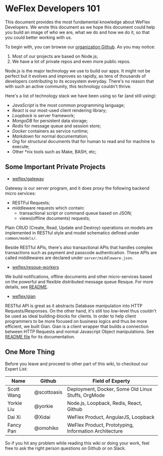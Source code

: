 WeFlex Developers 101
====

This document provides the most fundamental knowledge about WeFlex Developers. We wrote this document as we hope this document could help you build an image of who we are, what we do and how we do it, so that you could better working with us.

To begin with, you can browse our [organization Github](https://github.com/weflex). As you may notice:

1. Most of our projects are based on Node.js;
2. We have a lot of private repos and even more public repos.

Node.js is the major technology we use to build our apps. It might not be perfect but it evolves and improves so rapidly, as tens of thousands of developers contributing to its ecosystem everyday. There's no reason that with such an active community, this technology couldn't thrive.

Here's a list of technology stack we have been using so far (and still using):

- _JavaScript_ is the most common programming language;
- _React_ is our most-used client rendering library;
- _Loopback_ is server framework;
- _MongoDB_ for persistent data storage;
- _Redis_ for message queue and session store;
- _Docker_ containers as service runtime;
- _Markdown_ for normal documentation;
- _Org_ for structural documents that for human to read and for machine to execute;
- Other *nix tools such as Make, BASH, etc;


Some Important Private Projects
----

- [weflex/gateway](https://github.com/weflex/gateway)

Gateway is our server program, and it does proxy the following backend micro services:

- RESTFul Requests;
- middleware requests which contain:
  - transactional script or command queue based on JSON;
  - views(offline documents) requests;

Plain CRUD (Create, Read, Update and Destroy) operations on models are implemented in RESTful style and model schematics defined under `common/models/`.

Beside RESTful APIs, there's also transactional APIs that handles complex transactions such as payment and passcode authentication. 
These APIs are called middlewares are declared under `server/middleware.json`.

- [weflex/resque-workers](https://github.com/weflex/resque-workers)

We build notifications, offline documents and other micro-services based on the powerful and flexible distributed message queue Resque.
For more details, see [README](https://github.com/weflex/resque-workers/blob/master/README.md).

- [weflex/gian](https://github.com/weflex/gian)

RESTful API is great as it abstracts Database manipulation into HTTP Requests/Responses. On the other hand, it's still too low-level thus couldn't be used as ideal building-blocks for clients. In order to help client programmers to be more focused on business logics and thus be more efficient, we built Gian. Gian is a client wrapper that builds a connection between HTTP Requests and normal Javascript Object manipulations. See [README file](https://github.com/weflex/gian/blob/master/README.md) for its documentation.


One More Thing
----

Before you leave and proceed to other part of this wiki, to checkout our Expert List:

| Name         | Github      | Field of Experty                                     |
| ------------ | ----------- | ---------------------------------------------------- |
| Scott Wang   | @scottoasis | Deployment, Docker, Some Old Linux Stuffs, OrgMode   |
| Yorkie Liu   | @yorkie     | Node.js, Loopback, Redis, React, Github              |
| Dai Xi       | @Xidai      | WeFlex Product, AngularJS, Loopback                  |
| Fancy Pan    | @omohiko    | WeFlex Product, Prototyping, Information Architecture|

So if you hit any problem while reading this wiki or doing your work, feel free to ask the right person questions on Github or on Slack.
